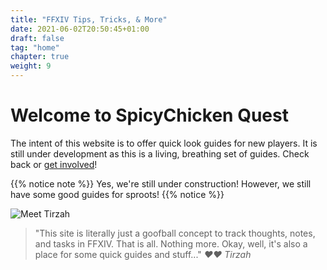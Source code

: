 ```yaml
---
title: "FFXIV Tips, Tricks, & More"
date: 2021-06-02T20:50:45+01:00
draft: false
tag: "home"
chapter: true
weight: 9
---
```


# Welcome to SpicyChicken Quest

The intent of this website is to offer quick look guides for new players. It is still under development as this is a living, breathing set of guides. Check back or [get involved](/feedback)!

{{% notice note %}}
Yes, we're still under construction! However, we still have some good guides for sproots!
{{% notice %}}






![Meet Tirzah](/images/tirzah.png)
> "This site is literally just a goofball concept to track thoughts, notes, and tasks in FFXIV. That is all. Nothing more. Okay, well, it's also a place for some quick guides and stuff..." *♥♥ Tirzah*
